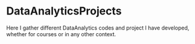 # DataAnalyticsProjects

Here I gather different DataAnalytics codes and project I have developed, whether for courses or in any other context.
